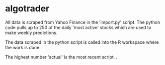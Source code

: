 # algotrader

All data is scraped from Yahoo Finance in the 'import.py' script. The python code pulls up to 250 of the daily 'most active' stocks which are used to make weekly predictions. 

The data scraped in the python script is called into the R workspace where the work is done. 

The highest number 'actual' is the most recent script. . 
